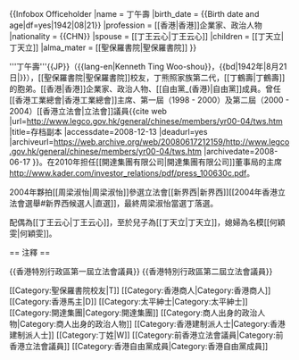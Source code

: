 {{Infobox Officeholder
|name = 丁午壽
|birth_date = {{Birth date and age|df=yes|1942|08|21}}
|profession = [[香港|香港]]企業家、政治人物 
|nationality = {{CHN}}
|spouse = [[丁王云心|丁王云心]]
|children = [[丁天立|丁天立]]
|alma_mater = [[聖保羅書院|聖保羅書院]]
}}

'''丁午壽'''{{JP}}（{{lang-en|Kenneth Ting Woo-shou}}，{{bd|1942年|8月21日|}}），[[聖保羅書院|聖保羅書院]]校友，丁熊照家族第二代，[[丁鶴壽|丁鶴壽]]的胞弟。[[香港|香港]]企業家、政治人物、[[自由黨_(香港)|自由黨]]成員。曾任[[香港工業總會|香港工業總會]]主席、第一屆（1998 - 2000）及第二屆（2000 - 2004）[[香港立法會|立法會]]議員<ref>{{cite web |url=http://www.legco.gov.hk/general/chinese/members/yr00-04/tws.htm |title=存档副本 |accessdate=2008-12-13 |deadurl=yes |archiveurl=https://web.archive.org/web/20080617212159/http://www.legco.gov.hk/general/chinese/members/yr00-04/tws.htm |archivedate=2008-06-17 }}</ref>。在2010年担任[[開達集團有限公司|開達集團有限公司]]董事局的主席<ref>http://www.kader.com/investor_relations/pdf/press_100630c.pdf</ref>。

2004年夥拍[[周梁淑怡|周梁淑怡]]參選立法會[[新界西|新界西]][[2004年香港立法會選舉#新界西候選人|直選]]，最終周梁淑怡當選丁落選。

配偶為[[丁王云心|丁王云心]]，至於兒子為[[丁天立|丁天立]]，媳婦為名模[[何穎雯|何穎雯]]。

== 注釋 ==
<references />

{{香港特別行政區第一屆立法會議員}}
{{香港特別行政區第二屆立法會議員}}

[[Category:聖保羅書院校友|T]]
[[Category:香港商人|Category:香港商人]]
[[Category:香港馬主|D]]
[[Category:太平紳士|Category:太平紳士]]
[[Category:開達集團|Category:開達集團]]
[[Category:商人出身的政治人物|Category:商人出身的政治人物]]
[[Category:香港建制派人士|Category:香港建制派人士]]
[[Category:丁姓|W]]
[[Category:前香港立法會議員|Category:前香港立法會議員]]
[[Category:香港自由黨成員|Category:香港自由黨成員]]